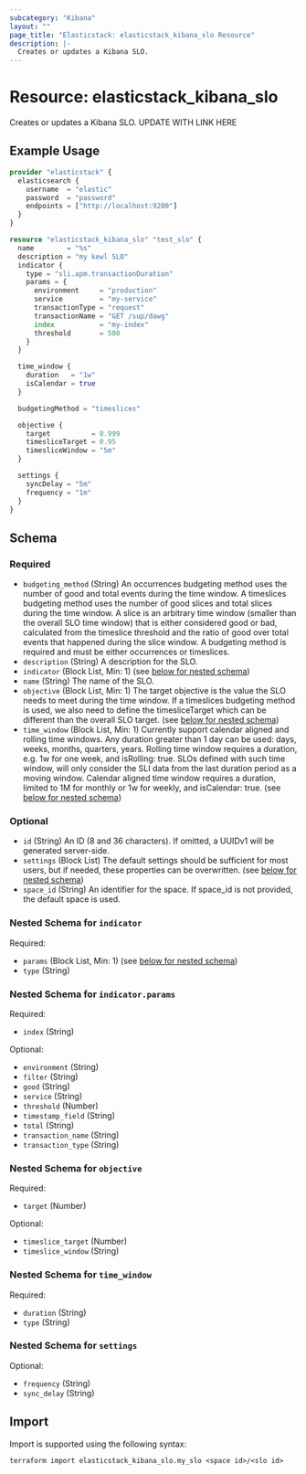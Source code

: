 ```yaml
---
subcategory: "Kibana"
layout: ""
page_title: "Elasticstack: elasticstack_kibana_slo Resource"
description: |-
  Creates or updates a Kibana SLO.
---
```


# Resource: elasticstack_kibana_slo

Creates or updates a Kibana SLO. UPDATE WITH LINK HERE

## Example Usage

```terraform
provider "elasticstack" {
  elasticsearch {
    username  = "elastic"
    password  = "password"
    endpoints = ["http://localhost:9200"]
  }
}

resource "elasticstack_kibana_slo" "test_slo" {
  name        = "%s"
  description = "my kewl SLO"
  indicator {
    type = "sli.apm.transactionDuration"
    params = {
      environment     = "production"
      service         = "my-service"
      transactionType = "request"
      transactionName = "GET /sup/dawg"
      index           = "my-index"
      threshold       = 500
    }
  }

  time_window {
    duration   = "1w"
    isCalendar = true
  }

  budgetingMethod = "timeslices"

  objective {
    target          = 0.999
    timesliceTarget = 0.95
    timesliceWindow = "5m"
  }

  settings {
    syncDelay = "5m"
    frequency = "1m"
  }
}
```

<!-- schema generated by tfplugindocs -->
## Schema

### Required

- `budgeting_method` (String) An occurrences budgeting method uses the number of good and total events during the time window. A timeslices budgeting method uses the number of good slices and total slices during the time window. A slice is an arbitrary time window (smaller than the overall SLO time window) that is either considered good or bad, calculated from the timeslice threshold and the ratio of good over total events that happened during the slice window. A budgeting method is required and must be either occurrences or timeslices.
- `description` (String) A description for the SLO.
- `indicator` (Block List, Min: 1) (see [below for nested schema](#nestedblock--indicator))
- `name` (String) The name of the SLO.
- `objective` (Block List, Min: 1) The target objective is the value the SLO needs to meet during the time window. If a timeslices budgeting method is used, we also need to define the timesliceTarget which can be different than the overall SLO target. (see [below for nested schema](#nestedblock--objective))
- `time_window` (Block List, Min: 1) Currently support calendar aligned and rolling time windows. Any duration greater than 1 day can be used: days, weeks, months, quarters, years. Rolling time window requires a duration, e.g. 1w for one week, and isRolling: true. SLOs defined with such time window, will only consider the SLI data from the last duration period as a moving window. Calendar aligned time window requires a duration, limited to 1M for monthly or 1w for weekly, and isCalendar: true. (see [below for nested schema](#nestedblock--time_window))

### Optional

- `id` (String) An ID (8 and 36 characters). If omitted, a UUIDv1 will be generated server-side.
- `settings` (Block List) The default settings should be sufficient for most users, but if needed, these properties can be overwritten. (see [below for nested schema](#nestedblock--settings))
- `space_id` (String) An identifier for the space. If space_id is not provided, the default space is used.

<a id="nestedblock--indicator"></a>
### Nested Schema for `indicator`

Required:

- `params` (Block List, Min: 1) (see [below for nested schema](#nestedblock--indicator--params))
- `type` (String)

<a id="nestedblock--indicator--params"></a>
### Nested Schema for `indicator.params`

Required:

- `index` (String)

Optional:

- `environment` (String)
- `filter` (String)
- `good` (String)
- `service` (String)
- `threshold` (Number)
- `timestamp_field` (String)
- `total` (String)
- `transaction_name` (String)
- `transaction_type` (String)



<a id="nestedblock--objective"></a>
### Nested Schema for `objective`

Required:

- `target` (Number)

Optional:

- `timeslice_target` (Number)
- `timeslice_window` (String)


<a id="nestedblock--time_window"></a>
### Nested Schema for `time_window`

Required:

- `duration` (String)
- `type` (String)


<a id="nestedblock--settings"></a>
### Nested Schema for `settings`

Optional:

- `frequency` (String)
- `sync_delay` (String)

## Import

Import is supported using the following syntax:

```shell
terraform import elasticstack_kibana_slo.my_slo <space id>/<slo id>
```
